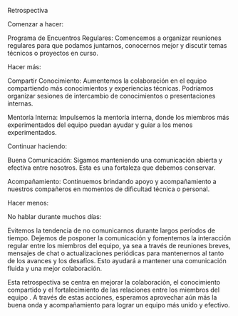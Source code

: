 Retrospectiva 

Comenzar a hacer:

Programa de Encuentros Regulares: Comencemos a organizar reuniones regulares para que podamos juntarnos, conocernos mejor y discutir temas técnicos o proyectos en curso.

Hacer más:

Compartir Conocimiento: Aumentemos la colaboración en el equipo compartiendo más conocimientos y experiencias técnicas. Podríamos organizar sesiones de intercambio de conocimientos o presentaciones internas.

Mentoría Interna: Impulsemos la mentoría interna, donde los miembros más experimentados del equipo puedan ayudar y guiar a los menos experimentados.

Continuar haciendo:

Buena Comunicación: Sigamos manteniendo una comunicación abierta y efectiva entre nosotros. Esta es una fortaleza que debemos conservar.

 Acompañamiento: Continuemos brindando apoyo y acompañamiento a nuestros compañeros en momentos de dificultad técnica o personal.

Hacer menos:

No hablar durante muchos días:

Evitemos la tendencia de no comunicarnos durante largos períodos de tiempo. Dejemos de posponer la comunicación y fomentemos la interacción regular entre los miembros del equipo, ya sea a través de reuniones breves, mensajes de chat o actualizaciones periódicas para mantenernos al tanto de los avances y los desafíos. Esto ayudará a mantener una comunicación fluida y una mejor colaboración.

Esta retrospectiva se centra en mejorar la colaboración, el conocimiento compartido y el fortalecimiento de las relaciones entre los miembros del equipo . A través de estas acciones, esperamos aprovechar aún más la buena onda y acompañamiento para lograr un equipo más unido y efectivo.